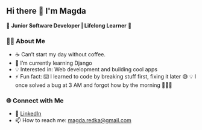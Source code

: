 ## Hi there 👋 I'm Magda


🌿  **Junior Software Developer | Lifelong Learner**  🌿

### 👨‍💻 About Me

- ☕ Can’t start my day without coffee.
- 🌱 I’m currently learning Django
- 💡 Interested in: Web development and building cool apps
- ⚡ Fun fact: ⌨️ I learned to code by breaking stuff first, fixing it later 😅
                💡 I once solved a bug at 3 AM and forgot how by the morning 🤣🤣🤣

### 🌐 Connect with Me
- 💼 [LinkedIn](https://www.linkedin.com/in/magdalena-redka-b97b9455/)
- 📫 How to reach me: magda.redka@gmail.com


